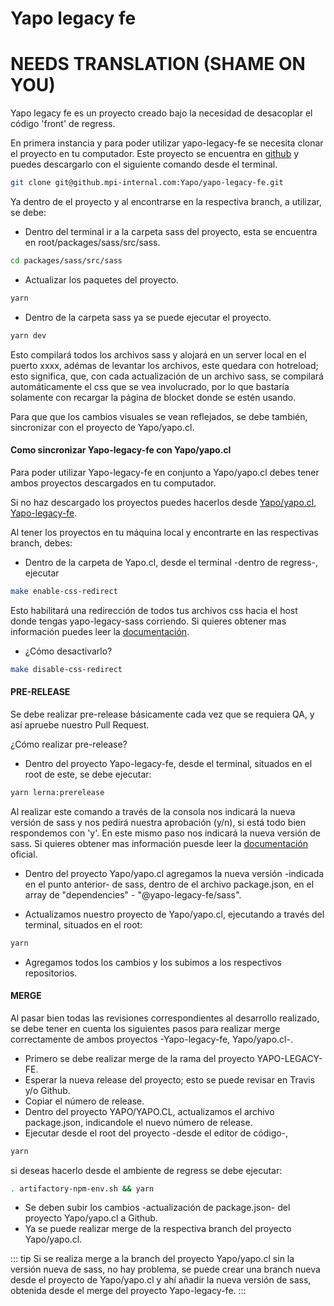 # Yapo legacy fe

# NEEDS TRANSLATION (SHAME ON YOU)

Yapo legacy fe es un proyecto creado bajo la necesidad de desacoplar el código 'front' de regress.

En primera instancia y para poder utilizar yapo-legacy-fe se necesita clonar el proyecto en tu computador.
Este proyecto se encuentra en [github](https://github.mpi-internal.com/Yapo/yapo-legacy-fe) y puedes descargarlo con el siguiente comando desde el terminal. 
``` bash
git clone git@github.mpi-internal.com:Yapo/yapo-legacy-fe.git
```

Ya dentro de el proyecto y al encontrarse en la respectiva branch, a utilizar, se debe:
- Dentro del terminal ir a la carpeta sass del proyecto, esta se encuentra en root/packages/sass/src/sass.
``` bash
cd packages/sass/src/sass
```
- Actualizar los paquetes del proyecto.
``` bash
yarn
```
- Dentro de la carpeta sass ya se puede ejecutar el proyecto.
``` bash
yarn dev
```

Esto compilará todos los archivos sass y alojará en un server local en el puerto xxxx, adémas de levantar los archivos, este quedara con hotreload; esto significa, que, con cada actualización de un archivo sass, se compilará automáticamente el css que se vea involucrado, por lo que bastaría solamente con recargar la página de blocket donde se estén usando.

Para que que los cambios visuales se vean reflejados, se debe también, sincronizar con el proyecto de Yapo/yapo.cl.

#### Como sincronizar Yapo-legacy-fe con Yapo/yapo.cl

Para poder utilizar Yapo-legacy-fe en conjunto a Yapo/yapo.cl debes tener ambos proyectos descargados en tu computador.

Si no haz descargado los proyectos puedes hacerlos desde [Yapo/yapo.cl](git@github.mpi-internal.com:Yapo/Yapo.cl.git), [Yapo-legacy-fe](https://github.mpi-internal.com/Yapo/yapo-legacy-fe).

Al tener los proyectos en tu máquina local y encontrarte en las respectivas branch, debes:
- Dentro de la carpeta de Yapo.cl, desde el terminal -dentro de regress-, ejecutar
``` bash
make enable-css-redirect
```
Esto habilitará una redirección de todos tus archivos css hacia el host donde tengas yapo-legacy-sass corriendo. Si quieres obtener mas información puedes leer la [documentación](https://confluence.mpi-internal.com/pages/viewpage.action?spaceKey=YAPO&title=Development+with+yapo-legacy-fe).

- ¿Cómo desactivarlo?
``` bash
make disable-css-redirect
```

#### PRE-RELEASE

Se debe realizar pre-release básicamente cada vez que se requiera QA, y así apruebe nuestro Pull Request.

¿Cómo realizar pre-release?
- Dentro del proyecto Yapo-legacy-fe, desde el terminal, situados en el root de este, se debe ejecutar:
``` bash
yarn lerna:prerelease
```
  Al realizar este comando a través de la consola nos indicará la nueva versión de sass y nos pedirá nuestra aprobación (y/n), si está todo bien respondemos con 'y'. En este mismo paso nos indicará la nueva versión de sass. Si quieres obtener mas información puesde leer la [documentación](https://github.com/lerna/lerna) oficial.

- Dentro del proyecto Yapo/yapo.cl agregamos la nueva versión -indicada en el punto anterior- de sass, dentro de el archivo package.json, en el array de "dependencies" - "@yapo-legacy-fe/sass".

- Actualizamos nuestro proyecto de Yapo/yapo.cl, ejecutando a través del terminal, situados en el root:
``` bash 
yarn
```

- Agregamos todos los cambios y los subimos a los respectivos repositorios.


#### MERGE

Al pasar bien todas las revisiones correspondientes al desarrollo realizado, se debe tener en cuenta los siguientes pasos para realizar merge correctamente de ambos proyectos -Yapo-legacy-fe, Yapo/yapo.cl-.
- Primero se debe realizar merge de la rama del proyecto YAPO-LEGACY-FE.
- Esperar la nueva release del proyecto; esto se puede revisar en Travis y/o Github.
- Copiar el número de release.
- Dentro del proyecto YAPO/YAPO.CL, actualizamos el archivo package.json, indicandole el nuevo número de release.
- Ejecutar desde el root del proyecto -desde el editor de código-, 
``` bash
yarn
```
si deseas hacerlo desde el ambiente de regress se debe ejecutar:
``` bash
. artifactory-npm-env.sh && yarn
```
- Se deben subir los cambios -actualización de package.json- del proyecto Yapo/yapo.cl a Github.
- Ya se puede realizar merge de la respectiva branch del proyecto Yapo/yapo.cl.

::: tip
Si se realiza merge a la branch del proyecto Yapo/yapo.cl sin la versión nueva de sass, no hay problema, se puede crear una branch nueva desde el proyecto de Yapo/yapo.cl y ahí añadir la nueva versión de sass, obtenida desde el merge del proyecto Yapo-legacy-fe.
:::